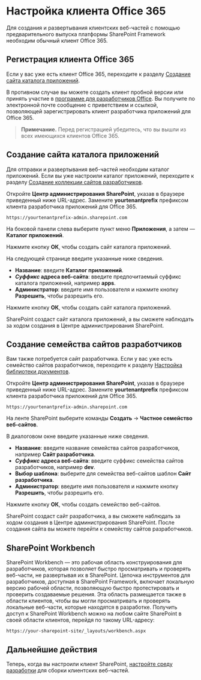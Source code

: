 # <a name="set-up-your-office-365-tenant"></a>Настройка клиента Office 365

Для создания и развертывания клиентских веб-частей с помощью предварительного выпуска платформы SharePoint Framework необходим обычный клиент Office 365. 

## <a name="sign-up-for-an-office-365-tenant"></a>Регистрация клиента Office 365
Если у вас уже есть клиент Office 365, переходите к разделу [Создание сайта каталога приложений](#create-app-catalog-site).

В противном случае вы можете создать клиент пробной версии или принять участие в [программе для разработчиков Office](https://profile.microsoft.com/RegSysProfileCenter/wizardnp.aspx?wizid=7a6e3d71-b057-49cc-b2aa-158ff23432f3&lcid=1033&culture=en-us&dir=LTR). Вы получите по электронной почте сообщение с приветствием и ссылкой, позволяющей зарегистрировать клиент разработчика приложений для Office 365. 

>**Примечание.** Перед регистрацией убедитесь, что вы вышли из всех имеющихся клиентов Office 365.

## <a name="create-app-catalog-site"></a>Создание сайта каталога приложений
Для отправки и развертывания веб-частей необходим каталог приложений. Если вы уже настроили каталог приложений, переходите к разделу [Создание коллекции сайтов разработчиков](#create-a-new-developer-site-collection).  

Откройте **Центр администрирования SharePoint**, указав в браузере приведенный ниже URL-адрес. Замените **yourtenantprefix** префиксом клиента разработчика приложений для Office 365.
    
```
https://yourtenantprefix-admin.sharepoint.com
```
    
На боковой панели слева выберите пункт меню **Приложения**, а затем — **Каталог приложений**.

Нажмите кнопку **ОК**, чтобы создать сайт каталога приложений.

На следующей странице введите указанные ниже сведения.

* **Название**: введите **Каталог приложений**.
* **_Суффикс_ адреса веб-сайта**: введите предпочитаемый суффикс каталога приложений, например **apps**.
* **Администратор**: введите имя пользователя и нажмите кнопку **Разрешить**, чтобы разрешить его.

Нажмите кнопку **ОК**, чтобы создать сайт каталога приложений.

SharePoint создаст сайт каталога приложений, а вы сможете наблюдать за ходом создания в Центре администрирования SharePoint.

## <a name="create-a-new-developer-site-collection"></a>Создание семейства сайтов разработчиков
Вам также потребуется сайт разработчика. Если у вас уже есть семейство сайтов разработчиков, переходите к разделу [Настройка библиотеки документов](#set-up-a-document-library).

 Откройте **Центр администрирования SharePoint**, указав в браузере приведенный ниже URL-адрес. Замените **yourtenantprefix** префиксом клиента разработчика приложений для Office 365.
    
```
https://yourtenantprefix-admin.sharepoint.com
```
    
На ленте SharePoint выберите команды **Создать** -> **Частное семейство веб-сайтов**.

В диалоговом окне введите указанные ниже сведения.

* **Название**: введите название семейства сайтов разработчиков, например **Сайт разработчика**.
* **_Суффикс_ адреса веб-сайта**: введите суффикс семейства сайтов разработчиков, например **dev**.
* **Выбор шаблона**: выберите для семейства веб-сайтов шаблон **Сайт разработчика**.
* **Администратор**: введите имя пользователя и нажмите кнопку **Разрешить**, чтобы разрешить его.

Нажмите кнопку **ОК**, чтобы создать семейство веб-сайтов.

SharePoint создаст сайт разработчика, а вы сможете наблюдать за ходом создания в Центре администрирования SharePoint. После создания сайта вы можете перейти к семейству сайтов разработчиков.

## <a name="sharepoint-workbench"></a>SharePoint Workbench
SharePoint Workbench — это рабочая область конструирования для разработчиков, которая позволяет быстро просматривать и проверять веб-части, не развертывая их в SharePoint. Цепочка инструментов для разработчиков, доступная в SharePoint Framework, включает локальную версию рабочей области, позволяющую быстро протестировать и проверить создаваемые решения. Эта область размещается также в области клиентов, чтобы вы могли просматривать и проверять локальные веб-части, которые находятся в разработке. Получить доступ к SharePoint Workbench можно на любом сайте SharePoint в своей области клиентов, перейдя по такому URL-адресу:

```
https://your-sharepoint-site/_layouts/workbench.aspx
```

## <a name="next-steps"></a>Дальнейшие действия
Теперь, когда вы настроили клиент SharePoint, [настройте среду разработки](./set-up-your-development-environment) для сборки клиентских веб-частей.
